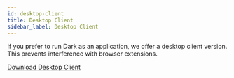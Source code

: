 ```yaml
---
id: desktop-client
title: Desktop Client
sidebar_label: Desktop Client
---
```


If you prefer to run Dark as an application, we offer a desktop client version.
This prevents interference with browser extensions.

[Download Desktop Client](https://darklang.com/desktop-client)
